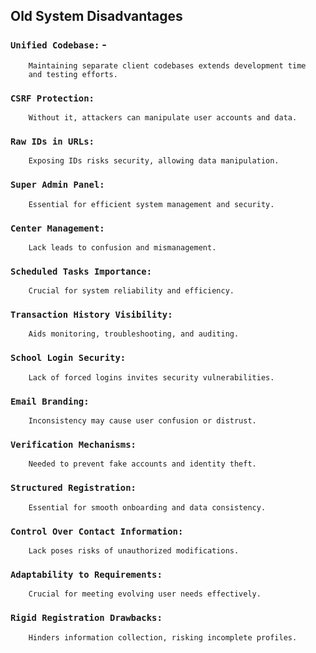 ## Old System Disadvantages

### `Unified Codebase:` -

        Maintaining separate client codebases extends development time 
        and testing efforts.

### `CSRF Protection:`

        Without it, attackers can manipulate user accounts and data.

### `Raw IDs in URLs:`

        Exposing IDs risks security, allowing data manipulation.

### `Super Admin Panel:`

        Essential for efficient system management and security.

### `Center Management:`

        Lack leads to confusion and mismanagement.

### `Scheduled Tasks Importance:`

        Crucial for system reliability and efficiency.

### `Transaction History Visibility:`

        Aids monitoring, troubleshooting, and auditing.

### `School Login Security:`

        Lack of forced logins invites security vulnerabilities.

### `Email Branding:`

        Inconsistency may cause user confusion or distrust.

### `Verification Mechanisms:`

        Needed to prevent fake accounts and identity theft.

### `Structured Registration:`

        Essential for smooth onboarding and data consistency.

### `Control Over Contact Information:`

        Lack poses risks of unauthorized modifications.

### `Adaptability to Requirements:`

        Crucial for meeting evolving user needs effectively.

### `Rigid Registration Drawbacks:`

        Hinders information collection, risking incomplete profiles.